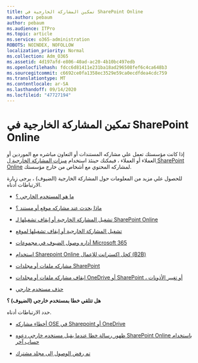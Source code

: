 ```yaml
---
title: تمكين المشاركة الخارجية في SharePoint Online
ms.author: pebaum
author: pebaum
ms.audience: ITPro
ms.topic: article
ms.service: o365-administration
ROBOTS: NOINDEX, NOFOLLOW
localization_priority: Normal
ms.collection: Adm_O365
ms.assetid: 4d197afd-e806-40ad-ac20-4b10bc497edb
ms.openlocfilehash: fdcc6d81411e231ba18ad296508fef6c4ca648b3
ms.sourcegitcommit: c6692ce0fa1358ec3529e59ca0ecdfdea4cdc759
ms.translationtype: MT
ms.contentlocale: ar-SA
ms.lasthandoff: 09/14/2020
ms.locfileid: "47727194"
---
```

# <a name="enable-external-sharing-in-sharepoint-online"></a>تمكين المشاركة الخارجية في SharePoint Online

إذا كانت مؤسستك تعمل علي مشاركه المستندات أو التعاون مباشره مع الموردين أو العملاء أو العملاء ، فيمكنك حينئذ استخدام [ميزات المشاركة الخارجية ل SharePoint Online](https://docs.microsoft.com/sharepoint/external-sharing-overview) لمشاركه المحتوي مع أشخاص من خارج مؤسستك.

للحصول علي مزيد من المعلومات حول المشاركة الخارجية (الضيوف) ، يرجى زيارة الارتباطات أدناه.

- [ما هو المستخدم الخارجي ؟](https://docs.microsoft.com/sharepoint/external-sharing-overview#what-is-an-external-user)

- [ماذا يحدث عند مشاركه موقع أو مستند ؟](https://docs.microsoft.com/sharepoint/external-sharing-overview#what-happens-when-i-share-a-site-or-document)

- [تشغيل المشاركة الخارجية أو إيقاف تشغيلها لـ SharePoint Online](https://docs.microsoft.com/sharepoint/turn-external-sharing-on-or-off)

- [تشغيل المشاركة الخارجية أو إيقاف تشغيلها لموقع](https://docs.microsoft.com/sharepoint/change-external-sharing-site)

- [أداره وصول الضيوف في مجموعات Microsoft 365](https://docs.microsoft.com/microsoft-365/admin/create-groups/manage-guest-access-in-groups)

- [استخدام Sharepoint Online كحل اكسترانت للاعمال (B2B)](https://docs.microsoft.com/sharepoint/create-b2b-extranet)

- [مشاركه ملفات أو مجلدات SharePoint](https://support.office.com/article/share-sharepoint-files-or-folders-1fe37332-0f9a-4719-970e-d2578da4941c)

- [إيقاف مشاركه ملفات أو مجلدات OneDrive أو SharePoint ، أو تغيير الأذونات](https://support.office.com/article/stop-sharing-onedrive-or-sharepoint-files-or-folders-or-change-permissions-0a36470f-d7fe-40a0-bd74-0ac6c1e13323)

- [حذف مستخدم خارجي](https://docs.microsoft.com/sharepoint/remove-users#delete-a-guest-from-the-microsoft-365-admin-center)

**هل تتلقي خطا بمستخدم خارجي (الضيوف) ؟**

حدد الارتباطات أدناه. 

- [أخطاء مشاركه OSE في Sharepoint أو OneDrive](https://docs.microsoft.com/sharepoint/sharepoint-onedrive-error-message)

- [ظهور رسالة خطا عندما يقبل مستخدم خارجي دعوه SharePoint Online باستخدام حساب آخر](https://docs.microsoft.com/sharepoint/support/sharing-and-permissions/error-when-external-user-accepts-an-invitation-by-using-another-account)

- [تم رفض الوصول إلى مجلد مشترك](https://docs.microsoft.com/sharepoint/support/sharing-and-permissions/cannot-access-shared-folder)
